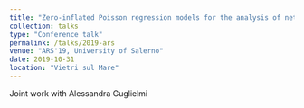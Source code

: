 ```yaml
---
title: "Zero-inflated Poisson regression models for the analysis of network flow data"
collection: talks
type: "Conference talk"
permalink: /talks/2019-ars
venue: "ARS'19, University of Salerno"
date: 2019-10-31
location: "Vietri sul Mare"
---
```

Joint work with Alessandra Guglielmi
